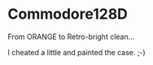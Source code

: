# Commodore128D

From ORANGE to Retro-bright clean...

I cheated a little and painted the case.  ;-)


